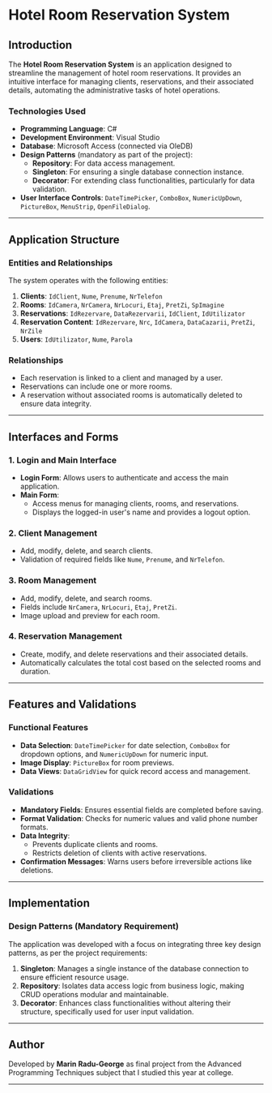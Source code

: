 # Hotel Room Reservation System

## Introduction

The **Hotel Room Reservation System** is an application designed to streamline the management of hotel room reservations. It provides an intuitive interface for managing clients, reservations, and their associated details, automating the administrative tasks of hotel operations.

### Technologies Used
- **Programming Language**: C#
- **Development Environment**: Visual Studio
- **Database**: Microsoft Access (connected via OleDB)
- **Design Patterns** (mandatory as part of the project):
  - **Repository**: For data access management.
  - **Singleton**: For ensuring a single database connection instance.
  - **Decorator**: For extending class functionalities, particularly for data validation.
- **User Interface Controls**: `DateTimePicker`, `ComboBox`, `NumericUpDown`, `PictureBox`, `MenuStrip`, `OpenFileDialog`.

---

## Application Structure

### Entities and Relationships
The system operates with the following entities:
1. **Clients**: `IdClient`, `Nume`, `Prenume`, `NrTelefon`
2. **Rooms**: `IdCamera`, `NrCamera`, `NrLocuri`, `Etaj`, `PretZi`, `SpImagine`
3. **Reservations**: `IdRezervare`, `DataRezervarii`, `IdClient`, `IdUtilizator`
4. **Reservation Content**: `IdRezervare`, `Nrc`, `IdCamera`, `DataCazarii`, `PretZi`, `NrZile`
5. **Users**: `IdUtilizator`, `Nume`, `Parola`

### Relationships
- Each reservation is linked to a client and managed by a user.
- Reservations can include one or more rooms.
- A reservation without associated rooms is automatically deleted to ensure data integrity.

---

## Interfaces and Forms

### 1. **Login and Main Interface**
- **Login Form**: Allows users to authenticate and access the main application.
- **Main Form**:
  - Access menus for managing clients, rooms, and reservations.
  - Displays the logged-in user's name and provides a logout option.

### 2. **Client Management**
- Add, modify, delete, and search clients.
- Validation of required fields like `Nume`, `Prenume`, and `NrTelefon`.

### 3. **Room Management**
- Add, modify, delete, and search rooms.
- Fields include `NrCamera`, `NrLocuri`, `Etaj`, `PretZi`.
- Image upload and preview for each room.

### 4. **Reservation Management**
- Create, modify, and delete reservations and their associated details.
- Automatically calculates the total cost based on the selected rooms and duration.

---

## Features and Validations

### Functional Features
- **Data Selection**: `DateTimePicker` for date selection, `ComboBox` for dropdown options, and `NumericUpDown` for numeric input.
- **Image Display**: `PictureBox` for room previews.
- **Data Views**: `DataGridView` for quick record access and management.

### Validations
- **Mandatory Fields**: Ensures essential fields are completed before saving.
- **Format Validation**: Checks for numeric values and valid phone number formats.
- **Data Integrity**:
  - Prevents duplicate clients and rooms.
  - Restricts deletion of clients with active reservations.
- **Confirmation Messages**: Warns users before irreversible actions like deletions.

---

## Implementation

### Design Patterns (Mandatory Requirement)
The application was developed with a focus on integrating three key design patterns, as per the project requirements:
1. **Singleton**: Manages a single instance of the database connection to ensure efficient resource usage.
2. **Repository**: Isolates data access logic from business logic, making CRUD operations modular and maintainable.
3. **Decorator**: Enhances class functionalities without altering their structure, specifically used for user input validation.



---

## Author
Developed by **Marin Radu-George** as final project from the Advanced Programming Techniques subject that I studied this year at college.

---
